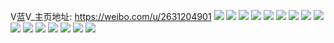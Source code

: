 V蓝V_主页地址: https://weibo.com/u/2631204901 
![](https://wx4.sinaimg.cn/mw2000/9cd50025ly1h8xe7eiqqwj216o1kwqom.jpg) 
![](https://wx4.sinaimg.cn/mw2000/9cd50025ly1h8spktoy70j22c03427wi.jpg) 
![](https://wx4.sinaimg.cn/mw2000/9cd50025ly1h8spkue1ooj22c0340b2a.jpg) 
![](https://wx4.sinaimg.cn/mw2000/9cd50025ly1h82m1rjdf9j216o1knqth.jpg) 
![](https://wx4.sinaimg.cn/mw2000/9cd50025ly1h82m1r0eeuj216o1kw1kx.jpg) 
![](https://wx4.sinaimg.cn/mw2000/9cd50025ly1h82m2a6g93j216o1kwwxx.jpg) 
![](https://wx4.sinaimg.cn/mw2000/9cd50025ly1h82m1qes94j216o1kw7wh.jpg) 
![](https://wx4.sinaimg.cn/mw2000/9cd50025ly1h7xnwwuni0j20mi0u0wmr.jpg) 
![](https://wx4.sinaimg.cn/mw2000/9cd50025ly1h78fjbqfmzj20qa19bmxg.jpg) 
![](https://wx4.sinaimg.cn/mw2000/9cd50025ly1h78fjb70bvj20q9129458.jpg) 
![](https://wx4.sinaimg.cn/mw2000/9cd50025ly1h72ctbdq79j21o02yo472.jpg) 
![](https://wx4.sinaimg.cn/mw2000/9cd50025ly1h72ctdfc1ej20u01heqmt.jpg) 
![](https://wx4.sinaimg.cn/mw2000/9cd50025ly1h6wwzywsp3j21o02yotyd.jpg) 
![](https://wx4.sinaimg.cn/mw2000/9cd50025ly1h6wwzrauhsj21o02yoqv6.jpg) 
![](https://wx4.sinaimg.cn/mw2000/9cd50025ly1h6mkkefah4j22c0340duw.jpg) 
![](https://wx4.sinaimg.cn/mw2000/9cd50025ly1h6mkkhovetj21o0280dpo.jpg) 
